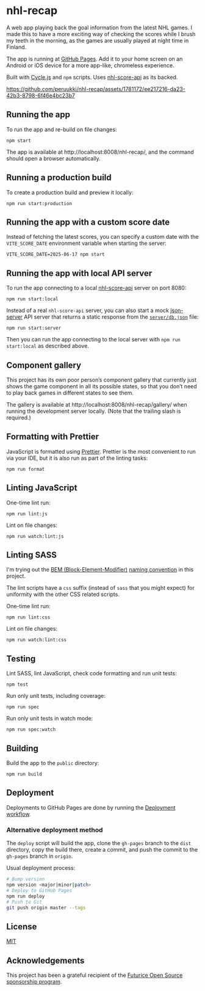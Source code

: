 # nhl-recap

A web app playing back the goal information from the latest NHL games. I made this to have a more exciting way of checking
the scores while I brush my teeth in the morning, as the games are usually played at night time in Finland.

The app is running at [GitHub Pages](https://peruukki.github.io/nhl-recap/). Add it to your home screen on an Android
or iOS device for a more app-like, chromeless experience.

Built with [Cycle.js](https://cycle.js.org/) and `npm` scripts. Uses [nhl-score-api](https://github.com/peruukki/nhl-score-api)
as its backed.

https://github.com/peruukki/nhl-recap/assets/1781172/ee217216-da23-42b3-8798-6f46e4bc23b7

## Running the app

To run the app and re-build on file changes:

```
npm start
```

The app is available at http://localhost:8008/nhl-recap/, and the command should open a browser automatically.

## Running a production build

To create a production build and preview it locally:

```
npm run start:production
```

## Running the app with a custom score date

Instead of fetching the latest scores, you can specify a custom date with the `VITE_SCORE_DATE` environment variable when
starting the server:

```
VITE_SCORE_DATE=2025-06-17 npm start
```

## Running the app with local API server

To run the app connecting to a local [nhl-score-api](https://github.com/peruukki/nhl-score-api) server on port 8080:

```
npm run start:local
```

Instead of a real `nhl-score-api` server, you can also start a mock [json-server](https://github.com/typicode/json-server)
API server that returns a static response from the [`server/db.json`](server/db.json) file:

```
npm run start:server
```

Then you can run the app connecting to the local server with `npm run start:local` as described above.

## Component gallery

This project has its own poor person’s component gallery that currently just shows the game component in all
its possible states, so that you don’t need to play back games in different states to see them.

The gallery is available at http://localhost:8008/nhl-recap/gallery/ when running the development server locally. (Note
that the trailing slash is required.)

## Formatting with Prettier

JavaScript is formatted using [Prettier](https://prettier.io/). Prettier is the most convenient to run via your IDE,
but it is also run as part of the linting tasks:

```
npm run format
```

## Linting JavaScript

One-time lint run:

```
npm run lint:js
```

Lint on file changes:

```
npm run watch:lint:js
```

## Linting SASS

I'm trying out the [BEM (Block-Element-Modifier)](http://getbem.com/introduction/) [naming convention](http://getbem.com/naming/)
in this project.

The lint scripts have a `css` suffix (instead of `sass` that you might expect) for uniformity with the other CSS related scripts.

One-time lint run:

```
npm run lint:css
```

Lint on file changes:

```
npm run watch:lint:css
```

## Testing

Lint SASS, lint JavaScript, check code formatting and run unit tests:

```
npm test
```

Run only unit tests, including coverage:

```
npm run spec
```

Run only unit tests in watch mode:

```
npm run spec:watch
```

## Building

Build the app to the `public` directory:

```
npm run build
```

## Deployment

Deployments to GitHub Pages are done by running the [Deployment workflow](https://github.com/peruukki/nhl-recap/actions/workflows/deployment.yml).

### Alternative deployment method

The `deploy` script will build the app, clone the `gh-pages` branch to the `dist` directory, copy the build there,
create a commit, and push the commit to the `gh-pages` branch in `origin`.

Usual deployment process:

```sh
# Bump version
npm version <major|minor|patch>
# Deploy to GitHub Pages
npm run deploy
# Push to Git
git push origin master --tags
```

## License

[MIT](LICENSE)

## Acknowledgements

This project has been a grateful recipient of the
[Futurice Open Source sponsorship program](https://www.futurice.com/blog/sponsoring-free-time-open-source-activities/?utm_source=github&utm_medium=spice).
